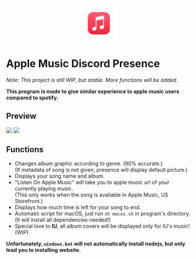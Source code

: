 <p align="center">
    <img src="./image/../images/새%20프로젝트-2.png" width="20%">
<p>

# Apple Music Discord Presence

*Note: This project is still WIP, but stable. More functions will be added.* 

**This program is made to give similar experience to apple music users compared to spotify.**

## Preview 
<image src="./images/preview2.png" width="25%">
<image src="./images/preview.png" width="60%">

## Functions 
- Changes album graphic according to genre. (90% accurate.)<br>(If metadata of song is not given, presence will display default picture.)
- Displays your song name and album. 
- "Listen On Apple Music" will take you to apple music url of your currently playing music. <br> (This only works when the song is available in Apple Music, US Storefront.)
- Displays how much time is left for your song to end. 
- Automatic script for macOS, just run ```sh macos.sh``` in program's directory. <br>(It will install all dependencies needed!)
- Special love to **IU**, all album covers will be displayed only for IU's music! (WIP)

**Unfortunately, ```windows.bat``` will not automatically install nodejs, but only lead you to installing website.**